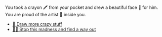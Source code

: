  You took a crayon 🖍️ from your pocket and drew a beautiful face 🙂 for him. You are proud of the artist 🎨 inside you.

- [🤪 Draw more crazy stuff](1-CA.md)
- [🏃‍♂️ Stop this madness and find a way out](1-A.md)